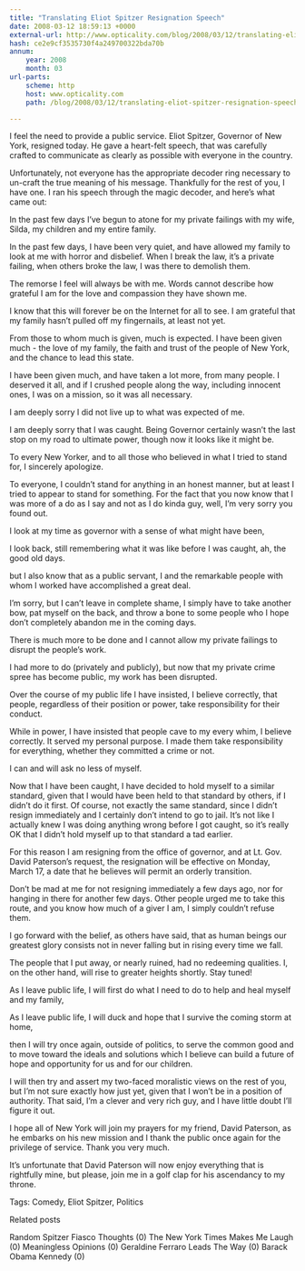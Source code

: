 ```yaml
---
title: "Translating Eliot Spitzer Resignation Speech"
date: 2008-03-12 18:59:13 +0000
external-url: http://www.opticality.com/blog/2008/03/12/translating-eliot-spitzer-resignation-speech/
hash: ce2e9cf3535730f4a249700322bda70b
annum:
    year: 2008
    month: 03
url-parts:
    scheme: http
    host: www.opticality.com
    path: /blog/2008/03/12/translating-eliot-spitzer-resignation-speech/

---
```


I feel the need to provide a public service. Eliot Spitzer, Governor of New York, resigned today. He gave a heart-felt speech, that was carefully crafted to communicate as clearly as possible with everyone in the country.

Unfortunately, not everyone has the appropriate decoder ring necessary to un-craft the true meaning of his message. Thankfully for the rest of you, I have one. I ran his speech through the magic decoder, and here’s what came out:

In the past few days I’ve begun to atone for my private failings with my wife, Silda, my children and my entire family.

In the past few days, I have been very quiet, and have allowed my family to look at me with horror and disbelief. When I break the law, it’s a private failing, when others broke the law, I was there to demolish them.

The remorse I feel will always be with me. Words cannot describe how grateful I am for the love and compassion they have shown me.

I know that this will forever be on the Internet for all to see. I am grateful that my family hasn’t pulled off my fingernails, at least not yet.

From those to whom much is given, much is expected. I have been given much  - the love of my family, the faith and trust of the people of New York, and the chance to lead this state.

I have been given much, and have taken a lot more, from many people. I deserved it all, and if I crushed people along the way, including innocent ones, I was on a mission, so it was all necessary.

 I am deeply sorry I did not live up to what was expected of me.

I am deeply sorry that I was caught. Being Governor certainly wasn’t the last stop on my road to ultimate power, though now it looks like it might be.

To every New Yorker, and to all those who believed in what I tried to stand for, I sincerely apologize.

To everyone, I couldn’t stand for anything in an honest manner, but at least I tried to appear to stand for something. For the fact that you now know that I was more of a do as I say and not as I do kinda guy, well, I’m very sorry you found out.

I look at my time as governor with a sense of what might have been,

I look back, still remembering what it was like before I was caught, ah, the good old days.

but I also know that as a public servant, I and the remarkable people with whom I worked have accomplished a great deal.

I’m sorry, but I can’t leave in complete shame, I simply have to take another bow, pat myself on the back, and throw a bone to some people who I hope don’t completely abandon me in the coming days.

There is much more to be done and I cannot allow my private failings to disrupt the people’s work.

I had more to do (privately and publicly), but now that my private crime spree has become public, my work has been disrupted.

Over the course of my public life I have insisted, I believe correctly, that people, regardless of their position or power, take responsibility for their conduct.

While in power, I have insisted that people cave to my every whim, I believe correctly. It served my personal purpose. I made them take responsibility for everything, whether they committed a crime or not.

 I can and will ask no less of myself.

Now that I have been caught, I have decided to hold myself to a similar standard, given that I would have been held to that standard by others, if I didn’t do it first. Of course, not exactly the same standard, since I didn’t resign immediately and I certainly don’t intend to go to jail. It’s not like I actually knew I was doing anything wrong before I got caught, so it’s really OK that I didn’t hold myself up to that standard a tad earlier.

For this reason I am resigning from the office of governor, and at Lt. Gov. David Paterson’s request, the resignation will be effective on Monday, March 17, a date that he believes will permit an orderly transition.

Don’t be mad at me for not resigning immediately a few days ago, nor for hanging in there for another few days. Other people urged me to take this route, and you know how much of a giver I am, I simply couldn’t refuse them.

I go forward with the belief, as others have said, that as human beings our greatest glory consists not in never falling but in rising every time we fall.

The people that I put away, or nearly ruined, had no redeeming qualities. I, on the other hand, will rise to greater heights shortly. Stay tuned!

As I leave public life, I will first do what I need to do to help and heal myself and my family,

As I leave public life, I will duck and hope that I survive the coming storm at home,

then I will try once again, outside of politics, to serve the common good and to move toward the ideals and solutions which I believe can build a future of hope and opportunity for us and for our children.

I will then try and assert my two-faced moralistic views on the rest of you, but I’m not sure exactly how just yet, given that I won’t be in a position of authority. That said, I’m a clever and very rich guy, and I have little doubt I’ll figure it out.

I hope all of New York will join my prayers for my friend, David Paterson, as he embarks on his new mission and I thank the public once again for the privilege of service. Thank you very much.

It’s unfortunate that David Paterson will now enjoy everything that is rightfully mine, but please, join me in a golf clap for his ascendancy to my throne.


Tags: Comedy, Eliot Spitzer, Politics

Related posts

Random Spitzer Fiasco Thoughts (0)
The New York Times Makes Me Laugh (0)
Meaningless Opinions (0)
Geraldine Ferraro Leads The Way (0)
Barack Obama Kennedy (0)

